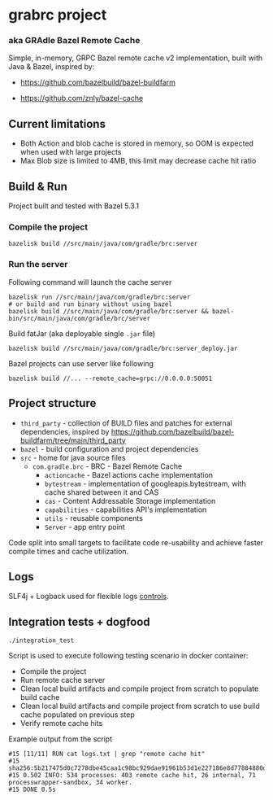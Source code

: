 # grabrc project

### aka **GRA**dle **B**azel **R**emote **C**ache 

Simple, in-memory, GRPC Bazel remote cache v2 implementation, built with Java & Bazel, inspired by:

- https://github.com/bazelbuild/bazel-buildfarm

- https://github.com/znly/bazel-cache

## Current limitations

- Both Action and blob cache is stored in memory, so OOM is expected when used with large projects
- Max Blob size is limited to 4MB, this limit may decrease cache hit ratio

## Build & Run

Project built and tested with Bazel 5.3.1

### Compile the project

```shell
bazelisk build //src/main/java/com/gradle/brc:server
```

### Run the server

Following command will launch the cache server 

```shell
bazelisk run //src/main/java/com/gradle/brc:server
# or build and run binary without using bazel
bazelisk build //src/main/java/com/gradle/brc:server && bazel-bin/src/main/java/com/gradle/brc/server
```

Build fatJar (aka deployable single `.jar` file)

```shell
bazelisk build //src/main/java/com/gradle/brc:server_deploy.jar
```

Bazel projects can use server like following

```shell
bazelisk build //... --remote_cache=grpc://0.0.0.0:50051
```

## Project structure

* `third_party` - collection of BUILD files and patches for external dependencies, inspired by https://github.com/bazelbuild/bazel-buildfarm/tree/main/third_party
* `bazel` - build configuration and project dependencies
* `src` - home for java source files
  * `com.gradle.brc` - BRC - Bazel Remote Cache
    * `actioncache` - Bazel actions cache implementation 
    * `bytestream` - implementation of googleapis.bytestream, with cache shared between it and CAS
    * `cas` - Content Addressable Storage implementation
    * `capabilities` - capabilities API's implementation
    * `utils` - reusable components
    * `Server` - app entry point

Code split into small targets to facilitate code re-usability and achieve faster compile times and cache utilization.

## Logs

SLF4j + Logback used for flexible logs [controls](src/main/java/com/gradle/brc/logback.xml). 

## Integration tests + dogfood

```shell
./integration_test
```

Script is used to execute following testing scenario in docker container:
* Compile the project
* Run remote cache server
* Clean local build artifacts and compile project from scratch to populate build cache
* Clean local build artifacts and compile project from scratch to use build cache populated on previous step
* Verify remote cache hits

Example output from the script 

```
#15 [11/11] RUN cat logs.txt | grep "remote cache hit"
#15 sha256:5b217475d0c7278dbe45caa1c98bc929dae91961b53d1e227186e8d77884880d
#15 0.502 INFO: 534 processes: 403 remote cache hit, 26 internal, 71 processwrapper-sandbox, 34 worker.
#15 DONE 0.5s
```